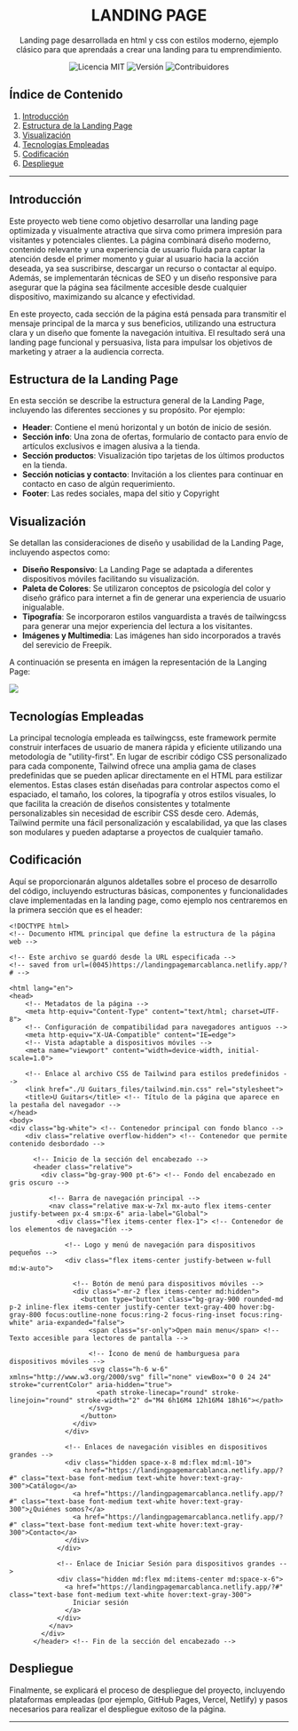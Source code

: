 <h1 align="center">LANDING PAGE</h1>

<p align="center">Landing page desarrollada en html y css con estilos moderno, ejemplo clásico para que aprendaás a crear una landing para tu emprendimiento.</p>

<p align="center">
  <img src="https://img.shields.io/badge/licencia-MAC-green" alt="Licencia MIT">
  <img src="https://img.shields.io/badge/versi%C3%B3n-1.0.0-blue" alt="Versión">
  <img src="https://img.shields.io/badge/contribuidores-2-brightgreen" alt="Contribuidores">
</p>

## Índice de Contenido
1. [Introducción](#introducción)
2. [Estructura de la Landing Page](#estructura-de-la-landing-page)
3. [Visualización](#visualización)
4. [Tecnologías Empleadas](#tecnologías-empleadas)
5. [Codificación](#codificación)
6. [Despliegue](#despliegue)

---

## Introducción
Este proyecto web tiene como objetivo desarrollar una landing page optimizada y visualmente atractiva que sirva como primera impresión para visitantes y potenciales clientes. La página combinará diseño moderno, contenido relevante y una experiencia de usuario fluida para captar la atención desde el primer momento y guiar al usuario hacia la acción deseada, ya sea suscribirse, descargar un recurso o contactar al equipo. Además, se implementarán técnicas de SEO y un diseño responsive para asegurar que la página sea fácilmente accesible desde cualquier dispositivo, maximizando su alcance y efectividad.

En este proyecto, cada sección de la página está pensada para transmitir el mensaje principal de la marca y sus beneficios, utilizando una estructura clara y un diseño que fomente la navegación intuitiva. El resultado será una landing page funcional y persuasiva, lista para impulsar los objetivos de marketing y atraer a la audiencia correcta.

## Estructura de la Landing Page
En esta sección se describe la estructura general de la Landing Page, incluyendo las diferentes secciones y su propósito. Por ejemplo:

- **Header**: Contiene el menú horizontal y un botón de inicio de sesión.
- **Sección info**: Una zona de ofertas, formulario de contacto para envío de artículos exclusivos e imagen alusiva a la tienda.
- **Sección productos**: Visualización tipo tarjetas de los últimos productos en la tienda.
- **Sección noticias y contacto**: Invitación a los clientes para continuar en contacto en caso de algún requerimiento.
- **Footer**: Las redes sociales, mapa del sitio  y Copyright


## Visualización
Se detallan las consideraciones de diseño y usabilidad de la Landing Page, incluyendo aspectos como:

- **Diseño Responsivo**: La Landing Page se adaptada a diferentes dispositivos móviles facilitando su visualización.
- **Paleta de Colores**: Se utilizaron conceptos de psicología del color y diseño gráfico para internet a fin de generar una experiencia de usuario inigualable.
- **Tipografía**: Se incorporaron estilos vanguardista a través de tailwingcss para generar una mejor experiencia del lectura a los visitantes.
- **Imágenes y Multimedia**: Las imágenes han sido incorporados a través del serevicio de Freepik.

A continuación se presenta en imágen la representación de la Langing Page:

![](https://github.com/monicarias/Landing-page/blob/main/Prototipo.jpg?raw=true)

## Tecnologías Empleadas
La principal tecnología empleada es tailwingcss, este framework permite construir interfaces de usuario de manera rápida y eficiente utilizando una metodología de "utility-first". En lugar de escribir código CSS personalizado para cada componente, Tailwind ofrece una amplia gama de clases predefinidas que se pueden aplicar directamente en el HTML para estilizar elementos. Estas clases están diseñadas para controlar aspectos como el espaciado, el tamaño, los colores, la tipografía y otros estilos visuales, lo que facilita la creación de diseños consistentes y totalmente personalizables sin necesidad de escribir CSS desde cero. Además, Tailwind permite una fácil personalización y escalabilidad, ya que las clases son modulares y pueden adaptarse a proyectos de cualquier tamaño.

## Codificación
Aquí se proporcionarán algunos aldetalles sobre el proceso de desarrollo del código, incluyendo estructuras básicas, componentes y funcionalidades clave implementadas en la landing page, como ejemplo nos centraremos en la primera sección que es el header:

```
<!DOCTYPE html>
<!-- Documento HTML principal que define la estructura de la página web -->

<!-- Este archivo se guardó desde la URL especificada -->
<!-- saved from url=(0045)https://landingpagemarcablanca.netlify.app/?# -->

<html lang="en">
<head>
    <!-- Metadatos de la página -->
    <meta http-equiv="Content-Type" content="text/html; charset=UTF-8">
    <!-- Configuración de compatibilidad para navegadores antiguos -->
    <meta http-equiv="X-UA-Compatible" content="IE=edge">
    <!-- Vista adaptable a dispositivos móviles -->
    <meta name="viewport" content="width=device-width, initial-scale=1.0">
    
    <!-- Enlace al archivo CSS de Tailwind para estilos predefinidos -->
    <link href="./U Guitars_files/tailwind.min.css" rel="stylesheet">
    <title>U Guitars</title> <!-- Título de la página que aparece en la pestaña del navegador -->
</head>
<body>
<div class="bg-white"> <!-- Contenedor principal con fondo blanco -->
    <div class="relative overflow-hidden"> <!-- Contenedor que permite contenido desbordado -->
      
      <!-- Inicio de la sección del encabezado -->
      <header class="relative">
        <div class="bg-gray-900 pt-6"> <!-- Fondo del encabezado en gris oscuro -->
          
          <!-- Barra de navegación principal -->
          <nav class="relative max-w-7xl mx-auto flex items-center justify-between px-4 sm:px-6" aria-label="Global">
            <div class="flex items-center flex-1"> <!-- Contenedor de los elementos de navegación -->
              
              <!-- Logo y menú de navegación para dispositivos pequeños -->
              <div class="flex items-center justify-between w-full md:w-auto">
                
                <!-- Botón de menú para dispositivos móviles -->
                <div class="-mr-2 flex items-center md:hidden">
                  <button type="button" class="bg-gray-900 rounded-md p-2 inline-flex items-center justify-center text-gray-400 hover:bg-gray-800 focus:outline-none focus:ring-2 focus-ring-inset focus:ring- white" aria-expanded="false">
                    <span class="sr-only">Open main menu</span> <!-- Texto accesible para lectores de pantalla -->
                    
                    <!-- Ícono de menú de hamburguesa para dispositivos móviles -->
                    <svg class="h-6 w-6" xmlns="http://www.w3.org/2000/svg" fill="none" viewBox="0 0 24 24" stroke="currentColor" aria-hidden="true">
                      <path stroke-linecap="round" stroke-linejoin="round" stroke-width="2" d="M4 6h16M4 12h16M4 18h16"></path>
                    </svg>
                  </button>
                </div>
              </div>
              
              <!-- Enlaces de navegación visibles en dispositivos grandes -->
              <div class="hidden space-x-8 md:flex md:ml-10">
                <a href="https://landingpagemarcablanca.netlify.app/?#" class="text-base font-medium text-white hover:text-gray-300">Catálogo</a>
                <a href="https://landingpagemarcablanca.netlify.app/?#" class="text-base font-medium text-white hover:text-gray-300">¿Quiénes somos?</a>
                <a href="https://landingpagemarcablanca.netlify.app/?#" class="text-base font-medium text-white hover:text-gray-300">Contacto</a>
              </div>
            </div>
            
            <!-- Enlace de Iniciar Sesión para dispositivos grandes -->
            <div class="hidden md:flex md:items-center md:space-x-6">
              <a href="https://landingpagemarcablanca.netlify.app/?#" class="text-base font-medium text-white hover:text-gray-300">
                Iniciar sesión
              </a>
            </div>
          </nav>
        </div>
      </header> <!-- Fin de la sección del encabezado -->

```

## Despliegue
Finalmente, se explicará el proceso de despliegue del proyecto, incluyendo plataformas empleadas (por ejemplo, GitHub Pages, Vercel, Netlify) y pasos necesarios para realizar el despliegue exitoso de la página.

---


